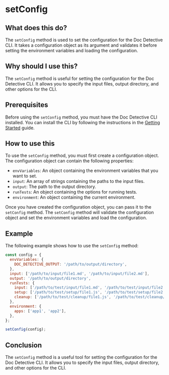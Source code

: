 
  
   # **setConfig**

## What does this do?

The `setConfig` method is used to set the configuration for the Doc Detective CLI. It takes a configuration object as its argument and validates it before setting the environment variables and loading the configuration.

## Why should I use this?

The `setConfig` method is useful for setting the configuration for the Doc Detective CLI. It allows you to specify the input files, output directory, and other options for the CLI.

## Prerequisites

Before using the `setConfig` method, you must have the Doc Detective CLI installed. You can install the CLI by following the instructions in the [Getting Started](/docs/getting-started) guide.

## How to use this

To use the `setConfig` method, you must first create a configuration object. The configuration object can contain the following properties:

* `envVariables`: An object containing the environment variables that you want to set.
* `input`: An array of strings containing the paths to the input files.
* `output`: The path to the output directory.
* `runTests`: An object containing the options for running tests.
* `environment`: An object containing the current environment.

Once you have created the configuration object, you can pass it to the `setConfig` method. The `setConfig` method will validate the configuration object and set the environment variables and load the configuration.

## Example

The following example shows how to use the `setConfig` method:

```javascript
const config = {
  envVariables: {
    DOC_DETECTIVE_OUTPUT: '/path/to/output/directory',
  },
  input: ['/path/to/input/file1.md', '/path/to/input/file2.md'],
  output: '/path/to/output/directory',
  runTests: {
    input: ['/path/to/test/input/file1.md', '/path/to/test/input/file2.md'],
    setup: ['/path/to/test/setup/file1.js', '/path/to/test/setup/file2.js'],
    cleanup: ['/path/to/test/cleanup/file1.js', '/path/to/test/cleanup/file2.js'],
  },
  environment: {
    apps: ['app1', 'app2'],
  },
};

setConfig(config);
```

## Conclusion

The `setConfig` method is a useful tool for setting the configuration for the Doc Detective CLI. It allows you to specify the input files, output directory, and other options for the CLI.
  
  